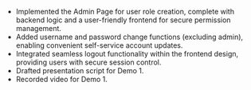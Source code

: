 - Implemented the Admin Page for user role creation, complete with backend logic and a user-friendly frontend for secure permission management.
- Added username and password change functions (excluding admin), enabling convenient self-service account updates.
- Integrated seamless logout functionality within the frontend design, providing users with secure session control.
- Drafted presentation script for Demo 1.
- Recorded video for Demo 1.